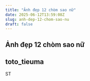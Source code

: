 ```yaml
---
title: "Ảnh đẹp 12 chòm sao nữ"
date: 2025-06-12T13:59:08Z
slug: anh-dep-12-chom-sao-nu
draft: false
---
```


## Ảnh đẹp 12 chòm sao nữ

## toto_tieuma

ST